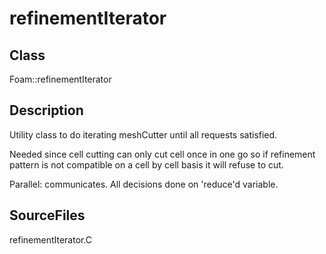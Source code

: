 # refinementIterator 
## Class
Foam::refinementIterator

## Description
Utility class to do iterating meshCutter until all requests satisfied.

Needed since cell cutting can only cut cell once in one go so if
refinement pattern is not compatible on a cell by cell basis it will
refuse to cut.

Parallel: communicates. All decisions done on 'reduce'd variable.

## SourceFiles
refinementIterator.C

